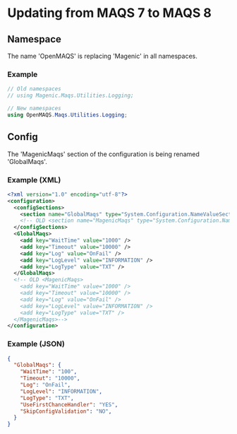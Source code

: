 # Updating from MAQS 7 to MAQS 8

## Namespace
The name 'OpenMAQS' is replacing 'Magenic' in all namespaces. 
### Example
```csharp
// Old namespaces
// using Magenic.Maqs.Utilities.Logging;

// New namespaces
using OpenMAQS.Maqs.Utilities.Logging;
```

## Config
The 'MagenicMaqs' section of the configuration is being renamed 'GlobalMaqs'.
### Example (XML)
```xml
<?xml version="1.0" encoding="utf-8"?>
<configuration>
  <configSections>
    <section name="GlobalMaqs" type="System.Configuration.NameValueSectionHandler" />
    <!-- OLD <section name="MagenicMaqs" type="System.Configuration.NameValueSectionHandler" />-->
  </configSections>
  <GlobalMaqs>
    <add key="WaitTime" value="1000" />
    <add key="Timeout" value="10000" />
    <add key="Log" value="OnFail" />
    <add key="LogLevel" value="INFORMATION" />
    <add key="LogType" value="TXT" />
  </GlobalMaqs>
  <!-- OLD <MagenicMaqs>
    <add key="WaitTime" value="1000" />
    <add key="Timeout" value="10000" />
    <add key="Log" value="OnFail" />
    <add key="LogLevel" value="INFORMATION" />
    <add key="LogType" value="TXT" />
  </MagenicMaqs>-->
</configuration>
```
### Example (JSON)
```json
{
  "GlobalMaqs": {
    "WaitTime": "100",
    "Timeout": "10000",
    "Log": "OnFail",
    "LogLevel": "INFORMATION",
    "LogType": "TXT",
    "UseFirstChanceHandler": "YES",
    "SkipConfigValidation": "NO",
  }
}
```

